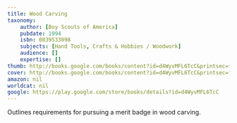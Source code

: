 ```yaml
---
title: Wood Carving
taxonomy:
	author: [Boy Scouts of America]
	pubdate: 1994
	isbn: 0839533098
	subjects: [Hand Tools, Crafts & Hobbies / Woodwork]
	audience: []
	expertise: []
thumb: http://books.google.com/books/content?id=d4WyvMFL6TcC&printsec=frontcover&img=1&zoom=2&imgtk=AFLRE71wymsXwQ3UJnHIZC6uAPsuBc_EnVFqLefh9c1wQRp2NolWgDG-lNyQPHYjNqfHEilncQQYfeA-HsPVaG8Cnbb1y2pvN6I_6JYze60VTM021cKnMRZibw2lkAqFnKpCGuJMTnUE&source=gbs_api
cover: http://books.google.com/books/content?id=d4WyvMFL6TcC&printsec=frontcover&img=1&zoom=6&imgtk=AFLRE73gV6a_gkY6wbZ04-VFiE6Dx_zJZqvX21w4FzCXNJrmywIpapN4-m8M9sL8tshJz4Cq0C3YC97sv_Vg5YmSfOjt8arb2-gz3D_4gZnwycUY5c5aI0NzzDG9RDhqi6c0X_SdegEn&source=gbs_api
amazon: nil
worldcat: nil
google: https://play.google.com/store/books/details?id=d4WyvMFL6TcC
---
```

Outlines requirements for pursuing a merit badge in wood carving.